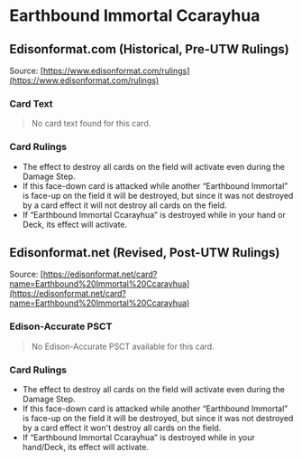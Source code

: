 # Earthbound Immortal Ccarayhua

## Edisonformat.com (Historical, Pre-UTW Rulings)

Source: [https://www.edisonformat.com/rulings](https://www.edisonformat.com/rulings)

### Card Text

> No card text found for this card.

### Card Rulings

*   The effect to destroy all cards on the field will activate even during the Damage Step.
*   If this face-down card is attacked while another “Earthbound Immortal” is face-up on the field it will be destroyed, but since it was not destroyed by a card effect it will not destroy all cards on the field.
*   If “Earthbound Immortal Ccarayhua” is destroyed while in your hand or Deck, its effect will activate.

## Edisonformat.net (Revised, Post-UTW Rulings)

Source: [https://edisonformat.net/card?name=Earthbound%20Immortal%20Ccarayhua](https://edisonformat.net/card?name=Earthbound%20Immortal%20Ccarayhua)

### Edison-Accurate PSCT

> No Edison-Accurate PSCT available for this card.

### Card Rulings

*   The effect to destroy all cards on the field will activate even during the Damage Step.
*   If this face-down card is attacked while another “Earthbound Immortal” is face-up on the field it will be destroyed, but since it was not destroyed by a card effect it won't destroy all cards on the field.
*   If “Earthbound Immortal Ccarayhua” is destroyed while in your hand/Deck, its effect will activate.
            